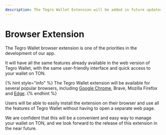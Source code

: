 ```yaml
---
description: The Tegro Wallet Extension will be added in future updates
---
```


# Browser Extension

The Tegro Wallet browser extension is one of the priorities in the development of our app.

It will have all the same features already available in the web version of Tegro Wallet, with the same user-friendly interface and quick access to your wallet on TON.

{% hint style="info" %}
The Tegro Wallet extension will be available for several popular browsers, including [Google Chrome](https://chrome.google.com/webstore/detail/uniton-ton-toncoin-wallet/cdpdjfhimjdmbakdbabcklagceoikifg), Brave, Mozilla Firefox and [Edge](https://microsoftedge.microsoft.com/addons/detail/ton-hold-%E2%80%94-toncoin-wallet/dgegbhgbijbhkmkacomdlogdkacokpam).
{% endhint %}

Users will be able to easily install the extension on their browser and use all the features of Tegro Wallet without having to open a separate web page.

We are confident that this will be a convenient and easy way to manage your wallet on TON, and we look forward to the release of this extension in the near future.
